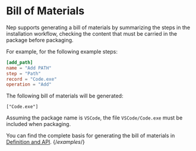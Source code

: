# Bill of Materials

Nep supports generating a bill of materials by summarizing the steps in the installation workflow, checking the content that must be carried in the package before packaging.

For example, for the following example steps:

```toml
[add_path]
name = "Add PATH"
step = "Path"
record = "Code.exe"
operation = "Add"
```

The following bill of materials will be generated:

```
["Code.exe"]
```

Assuming the package name is `VSCode`, the file `VSCode/Code.exe` must be included when packaging.

You can find the complete basis for generating the bill of materials in [Definition and API](/nep/definition/4-steps). {/*examples*/}
